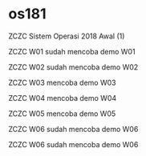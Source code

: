 # os181
ZCZC Sistem Operasi 2018 Awal (1)

ZCZC W01 sudah mencoba demo W01

ZCZC W02 sudah mencoba demo W02

ZCZC W03 mencoba demo W03

ZCZC W04 mencoba demo W04

ZCZC W05 mencoba demo W05

ZCZC W06 sudah mencoba demo W06

ZCZC W06 sudah mencoba demo W06



